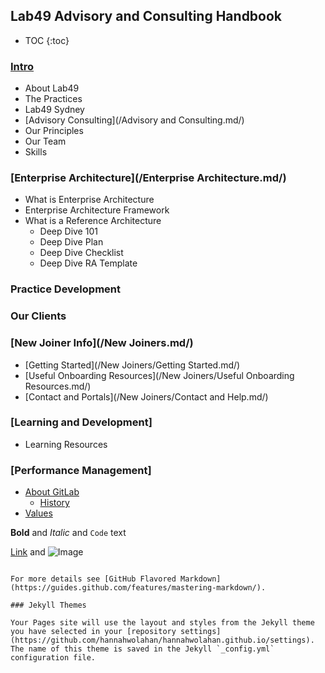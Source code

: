 
## Lab49 Advisory and Consulting Handbook
- TOC
{:toc}

### [Intro](/Introduction.md/)
* About Lab49
* The Practices
* Lab49 Sydney
* [Advisory Consulting](/Advisory and Consulting.md/)
* Our Principles
* Our Team
* Skills
### [Enterprise Architecture](/Enterprise Architecture.md/)
* What is Enterprise Architecture
* Enterprise Architecture Framework
* What is a Reference Architecture
  * Deep Dive 101
  * Deep Dive Plan
  * Deep Dive Checklist
  * Deep Dive RA Template
### Practice Development
### Our Clients
### [New Joiner Info](/New Joiners.md/)
* [Getting Started](/New Joiners/Getting Started.md/)
* [Useful Onboarding Resources](/New Joiners/Useful Onboarding Resources.md/)
* [Contact and Portals](/New Joiners/Contact and Help.md/)
### [Learning and Development]
* Learning Resources
### [Performance Management]



* [About GitLab](/company/)
  * [History](/company/history/)
* [Values](/handbook/values/)

**Bold** and _Italic_ and `Code` text

[Link](url) and ![Image](src)
```

For more details see [GitHub Flavored Markdown](https://guides.github.com/features/mastering-markdown/).

### Jekyll Themes

Your Pages site will use the layout and styles from the Jekyll theme you have selected in your [repository settings](https://github.com/hannahwolahan/hannahwolahan.github.io/settings). The name of this theme is saved in the Jekyll `_config.yml` configuration file.
